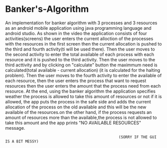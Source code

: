# Banker's-Algorithm
   An implementation for banker algorithm with 3 processes and 3 resources as an android mobile application using java programming language 
and android studio.
   As shown in the video the application consists of four activities(screens) the user enters the current alloction of the processes with 
the resources in the first screen then the current allocation is pushed to the third and fourth activity(ti will be used there).
   Then the user moves to the second activity to enter the total available of each process with each resource and it is pushed to the third
activity.
   Then the user moves to the third acttivity and by clicking on "calculate" button the maximmum need is calculated(total available - current 
allocation) (it is calculated for the halting problem).
   Then the user moves to the fourth activity to enter the available of each resource, then the user enters the process that want to request
resources then the user enters the amount that the process need from each resource.
   At the end, using the banker algorithm the application specifies weather the process is allowed to take this amount of resources or not if
it is allowed, the app puts the process in the safe side and adds the current allocation of the process on the old available and this will be
the new available of the resources.on the other hand, if the process requests an amount of resources more than the available,the process is 
not allowed to take this amount and the app prints "NO AVAILABLE RESOURCES" message.


                                                       (SORRY IF THE GUI IS A BIT MESSY)

